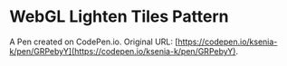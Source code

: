# WebGL Lighten Tiles Pattern

A Pen created on CodePen.io. Original URL: [https://codepen.io/ksenia-k/pen/GRPebyY](https://codepen.io/ksenia-k/pen/GRPebyY).

